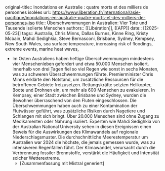 original-title:: Inondations en Australie : quatre morts et des milliers de personnes isolées
url:: https://www.liberation.fr/international/asie-pacifique/inondations-en-australie-quatre-morts-et-des-milliers-de-personnes-iso
title:: Überschwemmungen in Australien: Vier Tote und Tausende isolierte Menschen
authors:: [[Libération]], [[AFP]]
date:: [[2025-05-23]]
tags:: Australia, Chris Minns, Dallas Burnes, Kinne Ring, Kristy Mcbain, Mahdi Sedighkia, Steve Bernasconi,  Brisbane, Sydney, Kempsey, New South Wales, sea surface temperature, increasing risk of floodings, extreme events, marine heat waves,

- Im Osten Australiens haben heftige Überschwemmungen mindestens vier Menschenleben gefordert und etwa 50.000 Menschen isoliert. Innerhalb von drei Tagen fiel so viel Regen wie sonst in sechs Monaten, was zu schweren Überschwemmungen führte. Premierminister Chris Minns erklärte den Notstand, um zusätzliche Ressourcen für die betroffenen Gebiete freizusetzen. Rettungskräfte setzten Helikopter, Boote und Drohnen ein, um mehr als 600 Menschen zu evakuieren. In Kempsey, einer Stadt zwischen Brisbane und Sydney, wurden die Bewohner überraschend von den Fluten eingeschlossen. Die Überschwemmungen haben auch zu einer Kontamination der Flutwässer geführt, was zusätzliche Risiken durch Nagetiere und Schlangen mit sich bringt. Über 20.000 Menschen sind ohne Zugang zu Medikamenten oder Nahrung isoliert. Experten wie Mahdi Sedighkia von der Australian National University sehen in diesen Ereignissen einen Beweis für die Auswirkungen des Klimawandels auf regionale Niederschlagsmuster. Die durchschnittliche Meerestemperatur um Australien war 2024 die höchste, die jemals gemessen wurde, was zu intensiveren Regenfällen führt. Der Klimawandel, verursacht durch die Verbrennung fossiler Brennstoffe, verstärkt die Häufigkeit und Intensität solcher Wetterextreme.
  - [Zusammenfassung mit Mistral generiert]